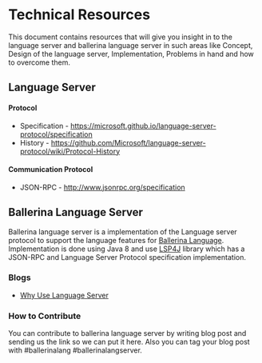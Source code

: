 # Technical Resources

This document contains resources that will give you insight in to the language server and 
ballerina language server in such areas like Concept, Design of the language server,
Implementation, Problems in hand and how to overcome them.   

## Language Server

#### Protocol

* Specification - https://microsoft.github.io/language-server-protocol/specification
* History - https://github.com/Microsoft/language-server-protocol/wiki/Protocol-History

#### Communication Protocol 

* JSON-RPC - http://www.jsonrpc.org/specification

## Ballerina Language Server

Ballerina language server is a implementation of the Language server protocol to support
the language features for [Ballerina Language](https://ballerinalang.org/). Implementation is done using Java 8 and use [LSP4J](https://github.com/eclipse/lsp4j) library which has a JSON-RPC and Language Server Protocol specification implementation. 

### Blogs

* [Why Use Language Server](https://medium.com/@nadeeshaangunasinghe/why-use-language-server-aa9bb47207b8)

### How to Contribute

You can contribute to ballerina language server by writing blog post and sending us the link so we can put it here. Also you can tag your blog post with #ballerinalang #ballerinalangserver.